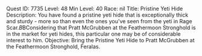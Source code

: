 Quest ID: 7735
Level: 48
Min Level: 40
Race: nil
Title: Pristine Yeti Hide
Description: You have found a pristine yeti hide that is exceptionally thick and sturdy - more so than even the ones you've seen from the yeti in Rage Scar.$B$BConsidering that Pratt McGrubben at the Feathermoon Stronghold is in the market for yeti hides, this particular one may be of considerable interest to him.
Objective: Bring the Pristine Yeti Hide to Pratt McGrubben at the Feathermoon Stronghold, Feralas.
